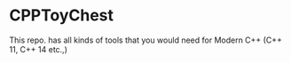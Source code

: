 # CPPToyChest

This repo. has all kinds of tools that you would need for Modern C++ (C++ 11, C++ 14 etc.,)
